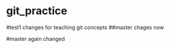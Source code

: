 # git_practice
#test1 changes 
for teaching git concepts 
##master chages now

#master again changed

